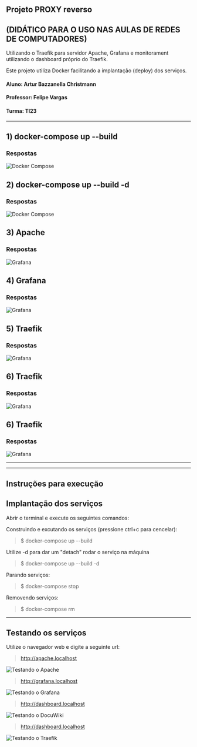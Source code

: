 ## Projeto PROXY reverso 
## (DIDÁTICO PARA O USO NAS AULAS DE REDES DE COMPUTADORES)

Utilizando o Traefik para servidor Apache, Grafana e monitorament utilizando o dashboard próprio do Traefik.

Este projeto utiliza Docker facilitando a implantação (deploy) dos serviços. 

#### Aluno: Artur Bazzanella Christmann
#### Professor: Felipe Vargas
#### Turma: TI23

***

 ## 1) docker-compose up --build

 ### Respostas

 ![Docker Compose](Trabalho_Proxy_Artur/01-up-compose.jpg)

 ## 2) docker-compose up --build -d

 ### Respostas

 ![Docker Compose](Trabalho_Proxy_Artur/02-up-compose-d.jpg)

 ## 3) Apache

 ### Respostas

 ![Grafana](Trabalho_Proxy_Artur/03-apache.jpg)

 ## 4) Grafana

 ### Respostas

 ![Grafana](Trabalho_Proxy_Artur/03-1-grafana.jpg)

 ## 5) Traefik

 ### Respostas

 ![Grafana](Trabalho_Proxy_Artur/04-traefik.jpg)

 ## 6) Traefik 

 ### Respostas

 ![Grafana](Trabalho_Proxy_Artur/05-dokueiki.jpg)

  ## 6) Traefik 

 ### Respostas

 ![Grafana](Trabalho_Proxy_Artur/05-dokueiki.jpg)


 ***
 ***

 ## Instruções para execução

 ## Implantação dos serviços
 Abrir o terminal e execute os seguintes comandos:

Construindo e excutando os serviços (pressione ctrl+c para cencelar):

 > $ docker-compose up --build

 Utilize -d para dar um "detach" rodar o serviço na máquina

> $ docker-compose up --build -d

Parando serviços: 
> $ docker-compose stop

Removendo serviços: 
> $ docker-compose rm
***

 ## Testando os serviços

Utilize o navegador web e digite a seguinte url:

> http://apache.localhost

 ![Testando o Apache](doc/apache.png) 

 > http://grafana.localhost

 ![Testando o Grafana](doc/grafana.png) 

  > http://dashboard.localhost

 ![Testando o DocuWiki](doc/DocuWiki.png) 

  > http://dashboard.localhost

 ![Testando o Traefik](doc/dashboard.png) 